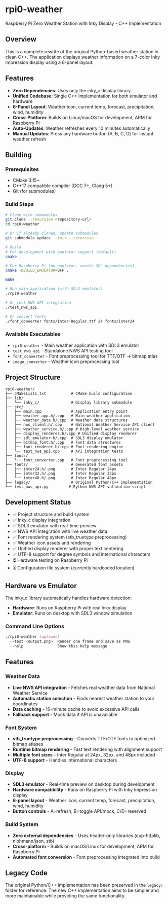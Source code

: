 # rpi0-weather

Raspberry Pi Zero Weather Station with Inky Display - C++ Implementation

## Overview

This is a complete rewrite of the original Python-based weather station in clean C++. The application displays weather information on a 7-color Inky Impression display using a 6-panel layout.

## Features

- **Zero Dependencies**: Uses only the inky_c display library
- **Unified Codebase**: Single C++ implementation for both emulator and hardware
- **6-Panel Layout**: Weather icon, current temp, forecast, precipitation, wind, humidity
- **Cross-Platform**: Builds on Linux/macOS for development, ARM for Raspberry Pi
- **Auto-Updates**: Weather refreshes every 10 minutes automatically
- **Manual Updates**: Press any hardware button (A, B, C, D) for instant weather refresh

## Building

### Prerequisites
- CMake 3.15+
- C++17 compatible compiler (GCC 7+, Clang 5+)
- Git (for submodules)

### Build Steps
```bash
# Clone with submodules
git clone --recursive <repository-url>
cd rpi0-weather

# Or if already cloned, update submodules
git submodule update --init --recursive

# Build
# For development with emulator support (default)
cmake .

# For Raspberry Pi (no emulator, avoids SDL dependencies)
cmake -DBUILD_EMULATOR=OFF .

make

# Run main application (with SDL3 emulator)
./rpi0-weather

# Or test NWS API integration
./test_nws_api

# Or convert fonts
./font_converter fonts/Inter-Regular.ttf 24 fonts/inter24
```

### Available Executables
- `rpi0-weather` - Main weather application with SDL3 emulator
- `test_nws_api` - Standalone NWS API testing tool  
- `font_converter` - Font preprocessing tool for TTF/OTF → bitmap atlas
- `image_converter` - Weather icon preprocessing tool

## Project Structure

```
rpi0-weather/
├── CMakeLists.txt           # CMake build configuration
├── lib/
│   └── inky_c/              # Display library submodule
├── src/
│   ├── main.cpp             # Application entry point
│   ├── weather_app.h/.cpp   # Main weather application
│   ├── weather_data.h/.cpp  # Weather data structures
│   ├── nws_client.h/.cpp    # National Weather Service API client
│   ├── weather_service.h/.cpp # High-level weather service
│   ├── display_renderer.h/.cpp # Unified display renderer
│   ├── sdl_emulator.h/.cpp  # SDL3 display emulator
│   ├── bitmap_font.h/.cpp   # Font data structures
│   ├── font_renderer.h/.cpp # Font rendering engine
│   └── test_nws_api.cpp     # API integration tests
├── tools/
│   └── font_converter.cpp   # Font preprocessing tool
├── fonts/                   # Generated font assets
│   ├── inter24.h/.png       # Inter Regular 24px
│   ├── inter32.h/.png       # Inter Regular 32px
│   └── inter48.h/.png       # Inter Regular 48px
├── legacy/                  # Original Python/C++ implementation
└── test_nws_api.py         # Python NWS API validation script
```

## Development Status

- ✅ Project structure and build system
- ✅ Inky_c display integration  
- ✅ SDL3 emulator with real-time preview
- ✅ NWS API integration with live weather data
- ✅ Font rendering system (stb_truetype preprocessing)
- ✅ Weather icon assets and rendering
- ✅ Unified display renderer with proper text centering
- ✅ UTF-8 support for degree symbols and international characters
- ⏳ Hardware testing on Raspberry Pi
- ⏳ Configuration file system (currently hardcoded location)

## Hardware vs Emulator

The inky_c library automatically handles hardware detection:
- **Hardware**: Runs on Raspberry Pi with real Inky display
- **Emulator**: Runs on desktop with SDL3 window simulation

### Command Line Options
```bash
./rpi0-weather [options]
  --test <output.png>  Render one frame and save as PNG
  --help               Show this help message
```

## Features

### Weather Data
- **Live NWS API integration** - Fetches real weather data from National Weather Service
- **Automatic station selection** - Finds nearest weather station to your coordinates  
- **Data caching** - 10-minute cache to avoid excessive API calls
- **Fallback support** - Mock data if API is unavailable

### Font System
- **stb_truetype preprocessing** - Converts TTF/OTF fonts to optimized bitmap atlases
- **Runtime bitmap rendering** - Fast text rendering with alignment support
- **Multiple font sizes** - Inter Regular at 24px, 32px, and 48px included
- **UTF-8 support** - Handles international characters

### Display
- **SDL3 emulator** - Real-time preview on desktop during development
- **Hardware compatibility** - Runs on Raspberry Pi with Inky Impression display
- **6-panel layout** - Weather icon, current temp, forecast, precipitation, wind, humidity
- **Button controls** - A=refresh, B=toggle API/mock, C/D=reserved

### Build System
- **Zero external dependencies** - Uses header-only libraries (cpp-httplib, nlohmann/json, stb)
- **Cross-platform** - Builds on macOS/Linux for development, ARM for Raspberry Pi
- **Automated font conversion** - Font preprocessing integrated into build

## Legacy Code

The original Python/C++ implementation has been preserved in the `legacy/` folder for reference. The new C++ implementation aims to be simpler and more maintainable while providing the same functionality.